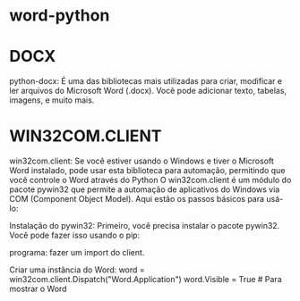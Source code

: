 # word-python

# DOCX

python-docx: É uma das bibliotecas mais utilizadas para criar, modificar e ler arquivos do Microsoft Word (.docx). Você pode adicionar texto, tabelas, imagens, e muito mais.

# WIN32COM.CLIENT

win32com.client: Se você estiver usando o Windows e tiver o Microsoft Word instalado, pode usar esta biblioteca para automação, permitindo que você controle o Word através do Python
O win32com.client é um módulo do pacote pywin32 que permite a automação de aplicativos do Windows via COM (Component Object Model). Aqui estão os passos básicos para usá-lo:

Instalação do pywin32: Primeiro, você precisa instalar o pacote pywin32. Você pode fazer isso usando o pip:

programa: 
fazer um import do client.

Criar uma instância do Word:
word = win32com.client.Dispatch("Word.Application")
word.Visible = True  # Para mostrar o Word
